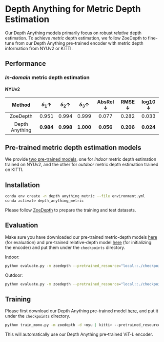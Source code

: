 # Depth Anything for Metric Depth Estimation

Our Depth Anything models primarily focus on robust *relative* depth estimation. To achieve *metric* depth estimation, we follow ZoeDepth to fine-tune from our Depth Anything pre-trained encoder with metric depth information from NYUv2 or KITTI.


## Performance

### *In-domain* metric depth estimation

#### NYUv2

| Method | $\delta_1 \uparrow$ | $\delta_2 \uparrow$ | $\delta_3 \uparrow$ | AbsRel $\downarrow$ | RMSE $\downarrow$ | log10 $\downarrow$ |
|:-:|:-:|:-:|:-:|:-:|:-:|:-:|
| ZoeDepth | 0.951 | 0.994 | 0.999 | 0.077 | 0.282 | 0.033 |
| Depth Anything | **0.984** | **0.998** | **1.000** | **0.056** | **0.206** | **0.024** |




## Pre-trained metric depth estimation models

We provide [two pre-trained models](https://huggingface.co/spaces/LiheYoung/Depth-Anything/tree/main/checkpoints_metric_depth), one for *indoor* metric depth estimation trained on NYUv2, and the other for *outdoor* metric depth estimation trained on KITTI. 

## Installation

```bash
conda env create -n depth_anything_metric --file environment.yml
conda activate depth_anything_metric
```

Please follow [ZoeDepth](https://github.com/isl-org/ZoeDepth) to prepare the training and test datasets.

## Evaluation

Make sure you have downloaded our pre-trained metric-depth models [here](https://huggingface.co/spaces/LiheYoung/Depth-Anything/tree/main/checkpoints_metric_depth) (for evaluation) and pre-trained relative-depth model [here](https://huggingface.co/spaces/LiheYoung/Depth-Anything/blob/main/checkpoints/depth_anything_vitl14.pth) (for initializing the encoder) and put them under the ``checkpoints`` directory.

Indoor:
```bash
python evaluate.py -m zoedepth --pretrained_resource="local::./checkpoints/depth_anything_metric_depth_indoor.pt" -d <nyu | sunrgbd | ibims | hypersim_test>
```

Outdoor:
```bash
python evaluate.py -m zoedepth --pretrained_resource="local::./checkpoints/depth_anything_metric_depth_outdoor.pt" -d <kitti | vkitti2 | diode_outdoor>
```

## Training

Please first download our Depth Anything pre-trained model [here](https://huggingface.co/spaces/LiheYoung/Depth-Anything/blob/main/checkpoints/depth_anything_vitl14.pth), and put it under the ``checkpoints`` directory.

```bash
python train_mono.py -m zoedepth -d <nyu | kitti> --pretrained_resource=""
```

This will automatically use our Depth Anything pre-trained ViT-L encoder.
